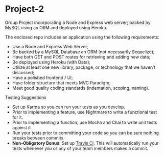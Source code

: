 # Project-2
Group Project incorporating a Node and Express web server; backed by MySQL using an ORM and deployed using Heroku.


The enclosed repo includes an application using the following requirements:
* Use a Node and Express Web Server;
* Be backed by a MySQL Database an ORM (not necessarily Sequelize);
* Have both GET and POST routes for retrieving and adding new data;
* Be deployed using Heroku (with Data);
* Utilize at least one new library, package, or technology that we haven’t discussed;
* Have a polished frontend / UI;
* Have folder structure that meets MVC Paradigm;
* Meet good quality coding standards (indentation, scoping, naming).

Testing Suggestions
* Set up Karma so you can run your tests as you develop.
* Prior to implementing a feature, use Nightmare to write a functional test for it.
* Prior to implementing a function, use Mocha and Chai to write unit tests against it.
* Run your tests prior to committing your code so you can be sure nothing breaks between commits.
* **Non-Obligatory Bonus**: Set up [Travis CI](https://travis-ci.org/). This will automatically run your tests whenever you or any of your team members makes a commit. 
